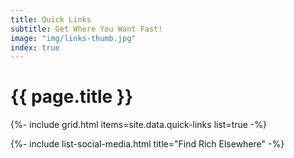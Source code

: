 ```yaml
---
title: Quick Links
subtitle: Get Where You Want Fast!
image: "img/links-thumb.jpg"
index: true
---
```

# {{ page.title }}

{%- include grid.html items=site.data.quick-links list=true -%}

{%- include list-social-media.html title="Find Rich Elsewhere" -%}